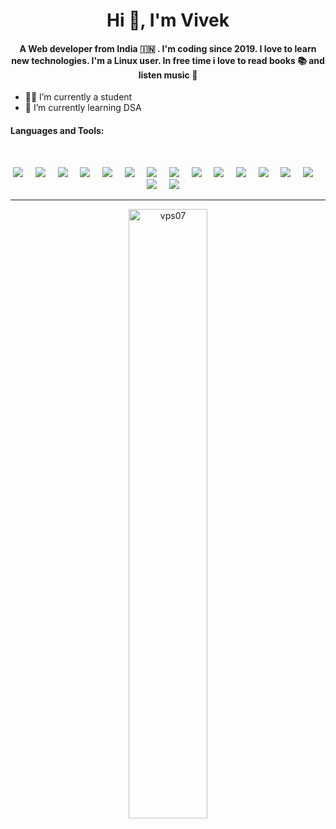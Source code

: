 <h1 align="center">Hi 👋, I'm Vivek</h1>
<h4 align="center">A Web developer from India 🇮🇳 . I'm coding since 2019. I love to learn new technologies. I'm a Linux user. In free time i love to read books 📚 and listen music 🎵</h4>

- 👨‍🎓 I’m currently a student
- 🌱 I’m currently learning DSA
<!-- - 📫 How to reach me: ...
- 😄 Pronouns: ...
- ⚡ Fun fact: ...
--!>

<h4 align="left">Languages and Tools:</h4>
<br/>

<p align="center">
<img src="https://img.shields.io/badge/-HTML5-E34F26?style=for-the-badge&logo=html5&logoColor=white" />&nbsp;&nbsp;&nbsp;&nbsp;
<img src="https://img.shields.io/badge/-CSS3-1572B6?style=for-the-badge&logo=css3" />&nbsp;&nbsp;&nbsp;&nbsp;
<img src="https://img.shields.io/badge/-javascript-black?style=for-the-badge&logo=javascript" />&nbsp;&nbsp;&nbsp;&nbsp;
<img src="https://img.shields.io/badge/-typescript-black?style=for-the-badge&logo=typescript" />&nbsp;&nbsp;&nbsp;&nbsp;
<img src="https://img.shields.io/badge/-C++-224373?style=for-the-badge&logo=cplusplus" />&nbsp;&nbsp;&nbsp;&nbsp;
<img src="https://img.shields.io/badge/-java-ec2025?style=for-the-badge&logo=java" />&nbsp;&nbsp;&nbsp;&nbsp;
<!-- <img src="https://img.shields.io/badge/-python-202020?style=for-the-badge&logo=python" />&nbsp;&nbsp;&nbsp;&nbsp; --!>
<img src="https://img.shields.io/badge/-tailwindcss-222945?style=for-the-badge&logo=tailwindcss" />&nbsp;&nbsp;&nbsp;&nbsp;
<!-- <img src="https://img.shields.io/badge/-Bootstrap-5f408a?style=for-the-badge&logo=bootstrap&logoColor=white" />&nbsp;&nbsp;&nbsp;&nbsp; --!>
<img src="https://img.shields.io/badge/-Reactjs-292c33?style=for-the-badge&logo=react" />&nbsp;&nbsp;&nbsp;&nbsp;
<img src="https://img.shields.io/badge/-Express-292c33?style=for-the-badge&logo=express" />&nbsp;&nbsp;&nbsp;&nbsp;
<img src="https://img.shields.io/badge/-Nodejs-404137?style=for-the-badge&logo=node.js" />&nbsp;&nbsp;&nbsp;&nbsp;
<img src="https://img.shields.io/badge/-MongoDB-292c33?style=for-the-badge&logo=mongodb" />&nbsp;&nbsp;&nbsp;&nbsp;
<img src="https://img.shields.io/badge/-MySQL-000000?style=for-the-badge&logo=mysql" />&nbsp;&nbsp;&nbsp;&nbsp;
<img src="https://img.shields.io/badge/-GitHub-181717?style=for-the-badge&logo=github" />&nbsp;&nbsp;&nbsp;&nbsp;
<img src="https://img.shields.io/badge/-Git-black?style=for-the-badge&logo=git" />&nbsp;&nbsp;&nbsp;&nbsp;
<img src="https://img.shields.io/badge/Editor-VSCode-blue?style=for-the-badge&logo=visual-studio-code&logoColor=white" />&nbsp;&nbsp;&nbsp;&nbsp;
<img src="https://img.shields.io/badge/-linux-black?style=for-the-badge&logo=linux" />&nbsp;&nbsp;&nbsp;&nbsp;
</p>

<hr/>

<p align="center"><img align="center" src="https://github-readme-stats.vercel.app/api?username=vps07&show_icons=true&theme=tokyonight&locale=en" alt="vps07" width="50%"/></p>
